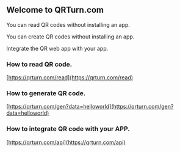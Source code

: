 ## Welcome to QRTurn.com

You can read QR codes without installing an app.

You can create QR codes without installing an app.

Integrate the QR web app with your app.

### How to read QR code.

[https://qrturn.com/read](https://qrturn.com/read)

### How to generate QR code.

[https://qrturn.com/gen?data=helloworld](https://qrturn.com/gen?data=helloworld)

### How to integrate QR code with your APP.

[https://qrturn.com/api](https://qrturn.com/api)

